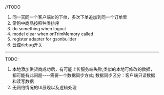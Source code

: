 //TODO
1. 同一天同一个客户端id的下单，多次下单追加到同一个订单里
2. 常购中商品按照种类排序
3. do something when logout
4. model clear when onTrimMemory called
5. register adapter for gsonbuilder
6. 云控debug开关

---------------------------------------------------------
TODO:
1. 本地添加供货商成功后，有可能上传服务端失败;类似的本地可修改的数据，都可能有此问题----需要一个数据同步方式; 数据同步区分：客户端只读数据和读写数据
2. 无网络情况的UI展现以及逻辑处理